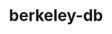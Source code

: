 ---
title: "berkeley-db"
layout: cache
categories: [package, develop-2023-08-20]
meta: {"versions": ["18.1.40"], "compilers": ["apple-clang@=14.0.0", "gcc@=11.1.0", "gcc@=11.3.0", "gcc@=12.1.0", "gcc@=7.3.1", "gcc@=7.5.0", "oneapi@=2023.2.0"], "oss": ["amzn2", "ubuntu18.04", "ubuntu20.04", "ubuntu22.04", "ventura"], "platforms": ["darwin", "linux"], "targets": ["aarch64", "neoverse_n1", "ppc64le", "x86_64", "x86_64_v3"], "stacks": ["aws-isc", "aws-isc-aarch64", "build_systems", "data-vis-sdk", "e4s", "e4s-oneapi", "e4s-power", "gpu-tests", "ml-darwin-aarch64-mps", "ml-linux-x86_64-cpu", "ml-linux-x86_64-cuda", "ml-linux-x86_64-rocm", "radiuss", "radiuss-aws", "radiuss-aws-aarch64", "root", "tutorial"], "num_specs": 10, "num_specs_by_stack": {"ml-darwin-aarch64-mps": 1, "root": 10, "aws-isc-aarch64": 2, "radiuss-aws-aarch64": 2, "aws-isc": 1, "radiuss-aws": 1, "build_systems": 1, "radiuss": 1, "e4s-power": 1, "e4s-oneapi": 1, "data-vis-sdk": 1, "e4s": 1, "gpu-tests": 1, "ml-linux-x86_64-rocm": 1, "tutorial": 2, "ml-linux-x86_64-cpu": 1, "ml-linux-x86_64-cuda": 1}}
spec_details: [{"hash": "m7jw22ovjntixe4i3gggbzxlftfzuoj4", "compiler": "apple-clang@=14.0.0", "versions": ["18.1.40"], "os": "ventura", "platform": "darwin", "target": "aarch64", "variants": ["build_system=autotools", "+cxx", "~docs", "patches=26090f4,b231fcc", "+stl"], "stacks": ["ml-darwin-aarch64-mps", "root"], "size": "-", "tarball": "https://binaries.spack.io/releases/develop-2023-08-20/build_cache/darwin-ventura-aarch64/apple-clang-14.0.0/berkeley-db-18.1.40/darwin-ventura-aarch64-apple-clang-14.0.0-berkeley-db-18.1.40-m7jw22ovjntixe4i3gggbzxlftfzuoj4.spack"}, {"hash": "i4xcmk2zz3lwf4aztoco3tgnqds7odzt", "compiler": "gcc@=7.3.1", "versions": ["18.1.40"], "os": "amzn2", "platform": "linux", "target": "aarch64", "variants": ["build_system=autotools", "+cxx", "~docs", "patches=26090f4,b231fcc", "+stl"], "stacks": ["aws-isc-aarch64", "radiuss-aws-aarch64", "root"], "size": "-", "tarball": "https://binaries.spack.io/releases/develop-2023-08-20/build_cache/linux-amzn2-aarch64/gcc-7.3.1/berkeley-db-18.1.40/linux-amzn2-aarch64-gcc-7.3.1-berkeley-db-18.1.40-i4xcmk2zz3lwf4aztoco3tgnqds7odzt.spack"}, {"hash": "iqbeqdzlevl3y54bvhlgpdhq3ox6tvto", "compiler": "gcc@=7.3.1", "versions": ["18.1.40"], "os": "amzn2", "platform": "linux", "target": "neoverse_n1", "variants": ["build_system=autotools", "+cxx", "~docs", "patches=26090f4,b231fcc", "+stl"], "stacks": ["aws-isc-aarch64", "radiuss-aws-aarch64", "root"], "size": "-", "tarball": "https://binaries.spack.io/releases/develop-2023-08-20/build_cache/linux-amzn2-neoverse_n1/gcc-7.3.1/berkeley-db-18.1.40/linux-amzn2-neoverse_n1-gcc-7.3.1-berkeley-db-18.1.40-iqbeqdzlevl3y54bvhlgpdhq3ox6tvto.spack"}, {"hash": "snebilqcdde4g2x37t3dt4riu666blxi", "compiler": "gcc@=7.3.1", "versions": ["18.1.40"], "os": "amzn2", "platform": "linux", "target": "x86_64_v3", "variants": ["build_system=autotools", "+cxx", "~docs", "patches=26090f4,b231fcc", "+stl"], "stacks": ["aws-isc", "radiuss-aws", "root"], "size": "-", "tarball": "https://binaries.spack.io/releases/develop-2023-08-20/build_cache/linux-amzn2-x86_64_v3/gcc-7.3.1/berkeley-db-18.1.40/linux-amzn2-x86_64_v3-gcc-7.3.1-berkeley-db-18.1.40-snebilqcdde4g2x37t3dt4riu666blxi.spack"}, {"hash": "cbx3j32a475ao6qdp5o2tc32e7toa2xv", "compiler": "gcc@=7.5.0", "versions": ["18.1.40"], "os": "ubuntu18.04", "platform": "linux", "target": "x86_64_v3", "variants": ["build_system=autotools", "+cxx", "~docs", "patches=26090f4,b231fcc", "+stl"], "stacks": ["build_systems", "radiuss", "root"], "size": "-", "tarball": "https://binaries.spack.io/releases/develop-2023-08-20/build_cache/linux-ubuntu18.04-x86_64_v3/gcc-7.5.0/berkeley-db-18.1.40/linux-ubuntu18.04-x86_64_v3-gcc-7.5.0-berkeley-db-18.1.40-cbx3j32a475ao6qdp5o2tc32e7toa2xv.spack"}, {"hash": "g5g7awjrdwavgbhhv2vs3fie37hs2g2j", "compiler": "gcc@=11.1.0", "versions": ["18.1.40"], "os": "ubuntu20.04", "platform": "linux", "target": "ppc64le", "variants": ["build_system=autotools", "+cxx", "~docs", "patches=26090f4,b231fcc", "+stl"], "stacks": ["e4s-power", "root"], "size": "-", "tarball": "https://binaries.spack.io/releases/develop-2023-08-20/build_cache/linux-ubuntu20.04-ppc64le/gcc-11.1.0/berkeley-db-18.1.40/linux-ubuntu20.04-ppc64le-gcc-11.1.0-berkeley-db-18.1.40-g5g7awjrdwavgbhhv2vs3fie37hs2g2j.spack"}, {"hash": "ttlftwq32oe3skczefkzw3h2jwoo2a4z", "compiler": "oneapi@=2023.2.0", "versions": ["18.1.40"], "os": "ubuntu20.04", "platform": "linux", "target": "x86_64", "variants": ["build_system=autotools", "+cxx", "~docs", "patches=26090f4,b231fcc", "+stl"], "stacks": ["e4s-oneapi", "root"], "size": "-", "tarball": "https://binaries.spack.io/releases/develop-2023-08-20/build_cache/linux-ubuntu20.04-x86_64/oneapi-2023.2.0/berkeley-db-18.1.40/linux-ubuntu20.04-x86_64-oneapi-2023.2.0-berkeley-db-18.1.40-ttlftwq32oe3skczefkzw3h2jwoo2a4z.spack"}, {"hash": "ebf3k347xt3iddf4a3efzz4b4ldcrppm", "compiler": "gcc@=11.1.0", "versions": ["18.1.40"], "os": "ubuntu20.04", "platform": "linux", "target": "x86_64_v3", "variants": ["build_system=autotools", "+cxx", "~docs", "patches=26090f4,b231fcc", "+stl"], "stacks": ["data-vis-sdk", "e4s", "gpu-tests", "root"], "size": "-", "tarball": "https://binaries.spack.io/releases/develop-2023-08-20/build_cache/linux-ubuntu20.04-x86_64_v3/gcc-11.1.0/berkeley-db-18.1.40/linux-ubuntu20.04-x86_64_v3-gcc-11.1.0-berkeley-db-18.1.40-ebf3k347xt3iddf4a3efzz4b4ldcrppm.spack"}, {"hash": "l4hy4l6zgprvis32zwf4wrtellhl2cej", "compiler": "gcc@=11.3.0", "versions": ["18.1.40"], "os": "ubuntu22.04", "platform": "linux", "target": "x86_64_v3", "variants": ["build_system=autotools", "+cxx", "~docs", "patches=26090f4,b231fcc", "+stl"], "stacks": ["ml-linux-x86_64-rocm", "tutorial", "ml-linux-x86_64-cpu", "root", "ml-linux-x86_64-cuda"], "size": "-", "tarball": "https://binaries.spack.io/releases/develop-2023-08-20/build_cache/linux-ubuntu22.04-x86_64_v3/gcc-11.3.0/berkeley-db-18.1.40/linux-ubuntu22.04-x86_64_v3-gcc-11.3.0-berkeley-db-18.1.40-l4hy4l6zgprvis32zwf4wrtellhl2cej.spack"}, {"hash": "zd45pjheiu332ne626labjfqrt4lrhen", "compiler": "gcc@=12.1.0", "versions": ["18.1.40"], "os": "ubuntu22.04", "platform": "linux", "target": "x86_64_v3", "variants": ["build_system=autotools", "+cxx", "~docs", "patches=26090f4,b231fcc", "+stl"], "stacks": ["tutorial", "root"], "size": "-", "tarball": "https://binaries.spack.io/releases/develop-2023-08-20/build_cache/linux-ubuntu22.04-x86_64_v3/gcc-12.1.0/berkeley-db-18.1.40/linux-ubuntu22.04-x86_64_v3-gcc-12.1.0-berkeley-db-18.1.40-zd45pjheiu332ne626labjfqrt4lrhen.spack"}]
---